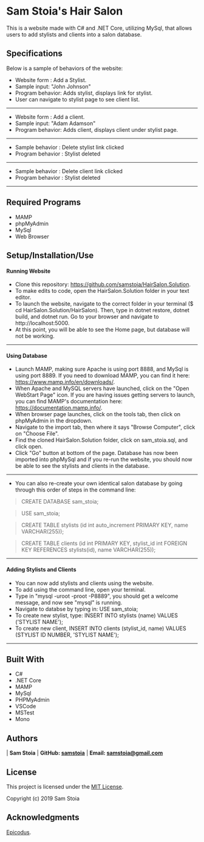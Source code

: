 # Sam Stoia's Hair Salon

This is a website made with C# and .NET Core, utilizing MySql, that allows users to add stylists and clients into a salon database.

## Specifications

Below is a sample of behaviors of the website:

* Website form : Add a Stylist.
* Sample input: "John Johnson"
* Program behavior: Adds stylist, displays link for stylist.
* User can navigate to stylist page to see client list.

-------------------------------------------------------------

* Website form : Add a client.
* Sample input: "Adam Adamson"
* Program behavior: Adds client, displays client under stylist page.

-------------------------------------------------------------

* Sample behavior : Delete stylist link clicked
* Program behavior : Stylist deleted

-------------------------------------------------------------

* Sample behavior : Delete client link clicked
* Program behavior : Stylist deleted

-------------------------------------------------------------


## Required Programs
* MAMP
* phpMyAdmin
* MySql
* Web Browser

## Setup/Installation/Use
#### Running Website
* Clone this repository: https://github.com/samstoia/HairSalon.Solution.
* To make edits to code, open the HairSalon.Solution folder in your text editor.
* To launch the website, navigate to the correct folder in your terminal ($ cd HairSalon.Solution/HairSalon).  Then, type in dotnet restore, dotnet build, and dotnet run.  Go to your browser and navigate to http://localhost:5000.
* At this point, you will be able to see the Home page, but database will not be working.

-------------------------------------------------------------

#### Using Database
* Launch MAMP, making sure Apache is using port 8888, and MySql is using port 8889. If you need to download MAMP, you can find it here: https://www.mamp.info/en/downloads/.
* When Apache and MySQL servers have launched, click on the "Open WebStart Page" icon.  If you are having issues getting servers to launch, you can find MAMP's documentation here: https://documentation.mamp.info/.
* When browser page launches, click on the tools tab, then click on phpMyAdmin in the dropdown.
* Navigate to the import tab, then where it says "Browse Computer", click on "Choose File".
* Find the cloned HairSalon.Solution folder, click on sam_stoia.sql, and click open.
* Click "Go" button at bottom of the page.  Database has now been imported into phpMySql and if you re-run the website, you should now be able to see the stylists and clients in the database.

-------------------------------------------------------------

* You can also re-create your own identical salon database by going through this order of steps in the command line:

> CREATE DATABASE sam_stoia;

> USE sam_stoia;

> CREATE TABLE stylists (id int auto_increment PRIMARY KEY, name VARCHAR(255));

> CREATE TABLE clients (id int PRIMARY KEY, stylist_id int FOREIGN KEY REFERENCES stylists(id), name VARCHAR(255));

-------------------------------------------------------------

#### Adding Stylists and Clients
* You can now add stylists and clients using the website.
* To add using the command line, open your terminal.
* Type in "mysql -uroot -proot -P8889", you should get a welcome message, and now see "mysql" is running.
* Navigate to databse by typing in: USE sam_stoia;
* To create new stylist, type: INSERT INTO stylists (name) VALUES ('STYLIST NAME');
* To create new client, INSERT INTO clients (stylist_id, name) VALUES (STYLIST ID NUMBER, 'STYLIST NAME');

-------------------------------------------------------------

## Built With

* C#
* .NET Core
* MAMP
* MySql
* PHPMyAdmin
* VSCode
* MSTest
* Mono

## Authors

| **Sam Stoia** | **GitHub: [samstoia](https://github.com/samstoia)** | **Email: [samstoia@gmail.com](mailto:samstoia@gmail.com)**

## License

This project is licensed under the [MIT License](https://opensource.org/licenses/MIT).

Copyright (c) 2019 Sam Stoia


## Acknowledgments

[Epicodus](https://www.epicodus.com/).